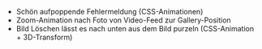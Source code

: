 - Schön aufpoppende Fehlermeldung (CSS-Animationen)
- Zoom-Animation nach Foto von Video-Feed zur Gallery-Position
- Bild Löschen lässt es nach unten aus dem Bild purzeln (CSS-Animation + 3D-Transform)